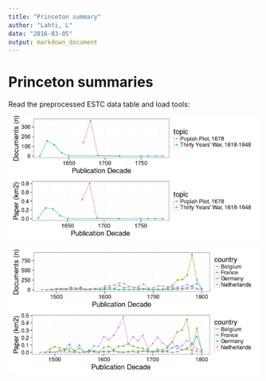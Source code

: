 ```yaml
---
title: "Princeton summary"
author: "Lahti, L"
date: "2016-03-05"
output: markdown_document
---
```


# Princeton summaries

Read the preprocessed ESTC data table and load tools:



![plot of chunk princeton](figure/princeton-1.png)


![plot of chunk princeton2](figure/princeton2-1.png)



